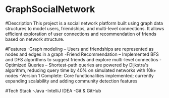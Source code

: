 # GraphSocialNetwork

#Description
This project is a social network platform built using graph data structures
to model users, friendships, and multi-level connections. It allows efficient
exploration of user connections and recommendation of friends based on network 
structure. 

#Features
-Graph modeling – Users and friendships are represented as nodes and edges in a graph
-Friend Recommendation – Implemented BFS and DFS algorithms to suggest friends and explore multi-level connectios
-Optimized Queries – Shortest-path queries are powered by Dijkstra's algorithm, reducing query time by 40% on simulated 
networks with 10k+ nodes
-Version 1 Complete: Core functionalities implemented; currently expanding scalability and adding community detection features

#Tech Stack
-Java
-IntelliJ IDEA
-Git & GitHub


